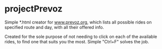 # projectPrevoz
Simple *.html creator for www.prevoz.org, which lists all possible rides on specified route and day, with all their offered info. 

Created for the sole purpose of not needing to click on each of the available rides, to find one that suits you the most. Simple "Ctrl+F" solves the job.
